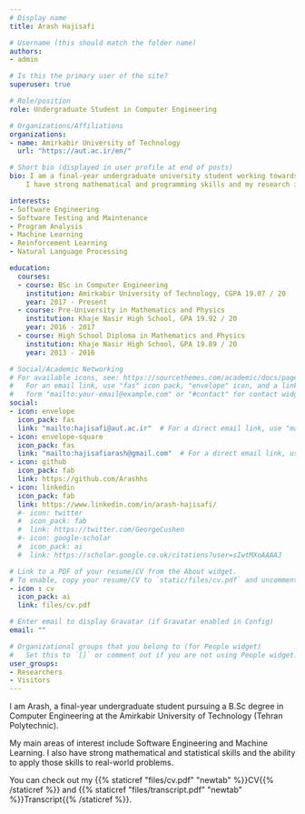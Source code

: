 ```yaml
---
# Display name
title: Arash Hajisafi

# Username (this should match the folder name)
authors:
- admin

# Is this the primary user of the site?
superuser: true

# Role/position
role: Undergraduate Student in Computer Engineering

# Organizations/Affiliations
organizations:
- name: Amirkabir University of Technology
  url: "https://aut.ac.ir/en/"

# Short bio (displayed in user profile at end of posts)
bio: I am a final-year undergraduate university student working towards a B.Sc degree in Computer Engineering at the Amirkabir University of Technology.
    I have strong mathematical and programming skills and my research interests include Software Engineering and Machine Learning.

interests:
- Software Engineering
- Software Testing and Maintenance
- Program Analysis
- Machine Learning
- Reinforcement Learning
- Natural Language Processing

education:
  courses:
  - course: BSc in Computer Engineering
    institution: Amirkabir University of Technology, CGPA 19.07 / 20
    year: 2017 - Present
  - course: Pre-University in Mathematics and Physics
    institution: Khaje Nasir High School, GPA 19.92 / 20
    year: 2016 - 2017
  - course: High School Diploma in Mathematics and Physics
    institution: Khaje Nasir High School, GPA 19.89 / 20
    year: 2013 - 2016

# Social/Academic Networking
# For available icons, see: https://sourcethemes.com/academic/docs/page-builder/#icons
#   For an email link, use "fas" icon pack, "envelope" icon, and a link in the
#   form "mailto:your-email@example.com" or "#contact" for contact widget.
social:
- icon: envelope
  icon_pack: fas
  link: "mailto:hajisafi@aut.ac.ir"  # For a direct email link, use "mailto:test@example.org".
- icon: envelope-square
  icon_pack: fas
  link: "mailto:hajisafiarash@gmail.com"  # For a direct email link, use "mailto:test@example.org".
- icon: github
  icon_pack: fab
  link: https://github.com/Arashhs
- icon: linkedin
  icon_pack: fab
  link: https://www.linkedin.com/in/arash-hajisafi/
  #- icon: twitter
  #  icon_pack: fab
  #  link: https://twitter.com/GeorgeCushen
  #- icon: google-scholar
  #  icon_pack: ai
  #  link: https://scholar.google.co.uk/citations?user=sIwtMXoAAAAJ

# Link to a PDF of your resume/CV from the About widget.
# To enable, copy your resume/CV to `static/files/cv.pdf` and uncomment the lines below.
- icon : cv
  icon_pack: ai
  link: files/cv.pdf

# Enter email to display Gravatar (if Gravatar enabled in Config)
email: ""

# Organizational groups that you belong to (for People widget)
#   Set this to `[]` or comment out if you are not using People widget.
user_groups:
- Researchers
- Visitors
---
```


I am Arash, a final-year undergraduate student pursuing a B.Sc degree in Computer Engineering at the Amirkabir University of Technology (Tehran Polytechnic).

My main areas of interest include Software Engineering and Machine Learning. I also have strong mathematical and statistical skills and the ability to apply those skills to real-world problems.

You can check out my {{% staticref "files/cv.pdf" "newtab" %}}CV{{% /staticref %}} and {{% staticref "files/transcript.pdf" "newtab" %}}Transcript{{% /staticref %}}.